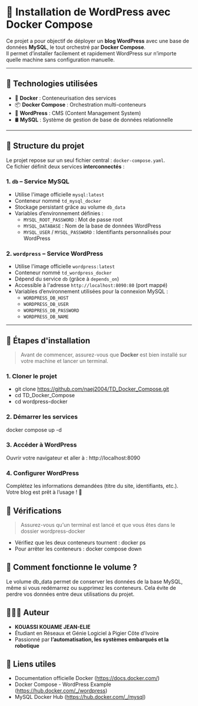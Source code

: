 # 🚀 Installation de WordPress avec Docker Compose

Ce projet a pour objectif de déployer un **blog WordPress** avec une base de données **MySQL**, le tout orchestré par **Docker Compose**.  
Il permet d’installer facilement et rapidement WordPress sur n’importe quelle machine sans configuration manuelle.

---

## 🧱 Technologies utilisées

- 🐳 **Docker** : Conteneurisation des services
- 📦 **Docker Compose** : Orchestration multi-conteneurs
- 📝 **WordPress** : CMS (Content Management System)
- 🛢️ **MySQL** : Système de gestion de base de données relationnelle

---

## 📂 Structure du projet

Le projet repose sur un seul fichier central : `docker-compose.yaml`.  
Ce fichier définit deux services **interconnectés** :

### 1. `db` – Service MySQL

- Utilise l'image officielle `mysql:latest`
- Conteneur nommé `td_mysql_docker`
- Stockage persistant grâce au volume `db_data`
- Variables d’environnement définies :
  - `MYSQL_ROOT_PASSWORD` : Mot de passe root
  - `MYSQL_DATABASE` : Nom de la base de données WordPress
  - `MYSQL_USER` / `MYSQL_PASSWORD` : Identifiants personnalisés pour WordPress

### 2. `wordpress` – Service WordPress

- Utilise l'image officielle `wordpress:latest`
- Conteneur nommé `td_wordpress_docker`
- Dépend du service `db` (grâce à `depends_on`)
- Accessible à l'adresse `http://localhost:8090:80` (port mappé)
- Variables d’environnement utilisées pour la connexion MySQL :
  - `WORDPRESS_DB_HOST`
  - `WORDPRESS_DB_USER`
  - `WORDPRESS_DB_PASSWORD`
  - `WORDPRESS_DB_NAME`

---

## 🔧 Étapes d'installation

> Avant de commencer, assurez-vous que **Docker** est bien installé sur votre machine et lancer un terminal.

### 1. Cloner le projet

- git clone https://github.com/naej2004/TD_Docker_Compose.git
- cd TD_Docker_Compose
- cd wordpress-docker

### 2. Démarrer les services

docker compose up -d

### 3. Accéder à WordPress

Ouvrir votre navigateur et aller à : http://localhost:8090

### 4. Configurer WordPress

Complétez les informations demandées (titre du site, identifiants, etc.).
Votre blog est prêt à l’usage ! 🎉

## 🧪 Vérifications

> Assurez-vous qu'un terminal est lancé et que vous êtes dans le dossier wordpress-docker

- Vérifiez que les deux conteneurs tournent : docker ps
- Pour arrêter les conteneurs : docker compose down

## 📁 Comment fonctionne le volume ?

Le volume db_data permet de conserver les données de la base MySQL, même si vous redémarrez ou supprimez les conteneurs.
Cela évite de perdre vos données entre deux utilisations du projet.

## 👨🏽‍💻 Auteur

- **KOUASSI KOUAME JEAN-ELIE**
- Étudiant en Réseaux et Génie Logiciel à Pigier Côte d'Ivoire
- Passionné par **l’automatisation, les systèmes embarqués et la robotique**

## 📎 Liens utiles

- Documentation officielle Docker (https://docs.docker.com/)
- Docker Compose - WordPress Example (https://hub.docker.com/_/wordpress)
- MySQL Docker Hub (https://hub.docker.com/_/mysql)

